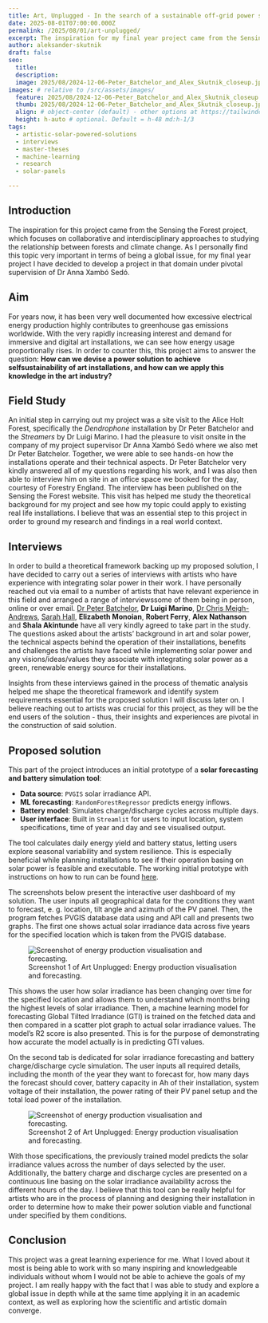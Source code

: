 ```yaml
---
title: Art, Unplugged - In the search of a sustainable off-grid power solution for immersive art installations
date: 2025-08-01T07:00:00.000Z
permalink: /2025/08/01/art-unplugged/
excerpt: The inspiration for my final year project came from the Sensing the Forest project, which focuses on collaborative and interdisciplinary approaches to studying the relationship between forests and climate change. 
author: aleksander-skutnik
draft: false
seo:
  title:
  description:
  image: 2025/08/2024-12-06-Peter_Batchelor_and_Alex_Skutnik_closeup.jpg #
images: # relative to /src/assets/images/
  feature: 2025/08/2024-12-06-Peter_Batchelor_and_Alex_Skutnik_closeup.jpg #
  thumb: 2025/08/2024-12-06-Peter_Batchelor_and_Alex_Skutnik_closeup.jpg #
  align: # object-center (default) - other options at https://tailwindcss.com/docs/object-position
  height: h-auto # optional. Default = h-48 md:h-1/3
tags:
  - artistic-solar-powered-solutions
  - interviews
  - master-theses
  - machine-learning
  - research
  - solar-panels

---
```


## Introduction

The inspiration for this project came from the Sensing the Forest project, which focuses on collaborative and interdisciplinary approaches to studying the relationship between forests and climate change. As I personally find this topic very important in terms of being a global issue, for my final year project I have decided to develop a project in that domain under pivotal supervision of Dr Anna Xambó Sedó.

## Aim

For years now, it has been very well documented how excessive electrical energy production highly contributes to greenhouse gas emissions worldwide. With the very rapidly increasing interest and demand for immersive and digital art installations, we can see how energy usage proportionally rises. In order to counter this, this project aims to answer the question: **How can we devise a power solution to achieve selfsustainability of art installations, and how can we apply this knowledge in the art industry?**

## Field Study

An initial step in carrying out my project was a site visit to the Alice Holt Forest, specifically the *Dendrophone* installation by Dr Peter Batchelor and the *Streamers* by Dr Luigi Marino. I had the pleasure to visit onsite in the company of my project supervisor Dr Anna Xambó Sedó where we also met Dr Peter Batchelor. Together, we were able to see hands-on how the installations operate and their technical aspects. Dr Peter Batchelor very kindly answered all of my questions regarding his work, and I was also then able to interview him on site in an office space we booked for the day, courtesy of Forestry England. The interview has been published on the Sensing the Forest website. This visit has helped me study the theoretical background for my project and see how my topic could apply to existing real life installations. I believe that was an essential step to this project in order to ground my research and findings in a real world context.

## Interviews

In order to build a theoretical framework backing up my proposed solution, I have decided to carry out a series of interviews with artists who have experience with integrating solar power in their work. I have personally reached out via email to a number of artists that have relevant experience in this field and arranged a range of interviewssome of them being in person, online or over email. [Dr Peter Batchelor](/2025/02/08/an-interview-with-peter-batchelor/), **Dr Luigi Marino**, [Dr Chris Meigh-Andrews](/2025/03/14/an-interview-with-chris-meigh-andrews/), [Sarah Hall](/2025/03/10/an-interview-with-sarah-hall/), **Elizabeth Monoian**, **Robert Ferry**, **Alex Nathanson** and **Shala Akintunde** have all very kindly agreed to take part in the study. The questions asked about the artists’ background in art and solar power, the technical aspects behind the operation of their installations, benefits and challenges the artists have faced while implementing solar power and any visions/ideas/values they associate with integrating solar power as a green, renewable energy source for their installations.

Insights from these interviews gained in the process of thematic analysis helped me shape the theoretical framework and identify system requirements essential for the proposed solution I will discuss later on. I believe reaching out to artists was crucial for this project, as they will be the end users of the solution - thus, their insights and experiences are pivotal in the construction of said solution.

## Proposed solution

This part of the project introduces an initial prototype of a **solar forecasting and battery simulation tool**:

* **Data source**: `PVGIS` solar irradiance API.
* **ML forecasting**: `RandomForestRegressor` predicts energy inflows.
* **Battery model**: Simulates charge/discharge cycles across multiple days.
* **User interface**: Built in `Streamlit` for users to input location, system specifications, time of year and day and see visualised output.

The tool calculates daily energy yield and battery status, letting users explore seasonal variability and system resilience. This is especially beneficial while planning installations to see if their operation basing on solar power is feasible and executable. The working initial prototype with instructions on how to run can be found [here](https://github.com/askutnik/artunplugged).

The screenshots below present the interactive user dashboard of my solution. The user inputs all geographical data for the conditions they want to forecast, e. g. location, tilt angle and azimuth of the PV panel. Then, the program fetches PVGIS database data using and API call and presents two graphs. The first one shows actual solar irradiance data across five years for the specified location which is taken from the PVGIS database.

<div class="flex justify-center items-center">
<figure>
<img class="mt-4 mb-4" src="/assets/images/2025/08/art-unplugged-screenshot-1.jpg
" alt="Screenshot of energy production visualisation and forecasting.">
<figcaption>Screenshot 1 of Art Unplugged: Energy production visualisation and forecasting.</figcaption>
</figure>
</div>

This shows the user how solar irradiance has been changing over time for the specified location and allows them to understand which months bring the highest levels of solar irradiance. Then, a machine learning model for forecasting Global Tilted Irradiance (GTI) is trained on the fetched data and then compared in a scatter plot graph to actual solar irradiance values. The model’s R2 score is also presented. This is for the purpose of demonstrating how accurate the model actually is in predicting GTI values. 

On the second tab is dedicated for solar irradiance forecasting and battery charge/discharge cycle simulation. The user inputs all required details, including the month of the year they want to forecast for, how many days the forecast should cover, battery capacity in Ah of their installation, system voltage of their installation, the power rating of their PV panel setup and the total load power of the installation. 

<div class="flex justify-center items-center">
<figure>
<img class="mt-4 mb-4" src="/assets/images/2025/08/art-unplugged-screenshot-2.jpg
" alt="Screenshot of energy production visualisation and forecasting.">
<figcaption>Screenshot 2 of Art Unplugged: Energy production visualisation and forecasting.</figcaption>
</figure>
</div>

With those specifications, the previously trained model predicts the solar irradiance values across the number of days selected by the user. Additionally, the battery charge and discharge cycles are presented on a continuous line basing on the solar irradiance availability across the different hours of the day. I believe that this tool can be really helpful for artists who are in the process of planning and designing their installation in order to determine how to make their power solution viable and functional under specified by them conditions.

## Conclusion

This project was a great learning experience for me. What I loved about it most is being able to work with so many inspiring and knowledgeable individuals without whom I would not be able to achieve the goals of my project. I am really happy with the fact that I was able to study and explore a global issue in depth while at the same time applying it in an academic context, as well as exploring how the scientific and artistic domain converge.